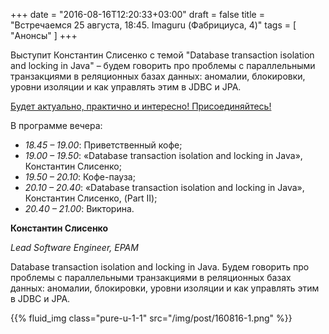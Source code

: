 +++
date = "2016-08-16T12:20:33+03:00"
draft = false
title = "Встречаемся 25 августа, 18:45. Imaguru (Фабрициуса, 4)"
tags = [
	"Анонсы"
]
+++

Выступит Константин Слисенко с темой "Database transaction isolation and locking in Java" – будем говорить про проблемы с параллельными транзакциями в реляционных базах данных: аномалии, блокировки, уровни изоляции и как управлять этим в JDBC и JPA.

<!--more-->

[Будет актуально, практично и интересно! Присоединяйтесь!](https://www.facebook.com/events/1074372639306294/?ref=4&action_history=null&source=4)

В программе вечера:

* _18.45 – 19.00_: Приветственный кофе;
* _19.00 – 19.50_: «Database transaction isolation and locking in Java», Константин Слисенко;
* _19.50 – 20.10_: Кофе-пауза;
* _20.10 – 20.40_: «Database transaction isolation and locking in Java», Константин Слисенко, (Part II);
* _20.40 – 21.00_: Викторина.

**Константин Слисенко**

*Lead Software Engineer, EPAM*

Database transaction isolation and locking in Java. Будем говорить про проблемы с параллельными транзакциями в реляционных базах данных: аномалии, блокировки, уровни изоляции и как управлять этим в JDBC и JPA.

{{% fluid_img class="pure-u-1-1" src="/img/post/160816-1.png" %}}
